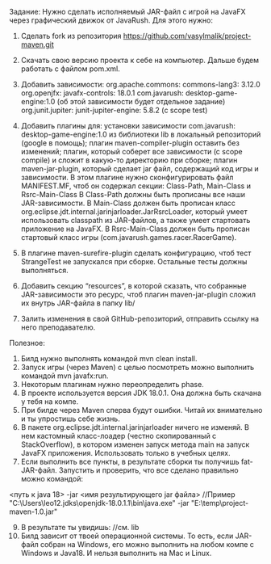 Задание: Нужно сделать исполняемый JAR-файл с игрой на JavaFX через графический движок от JavaRush.
Для этого нужно:

1.  Сделать fork из репозитория https://github.com/vasylmalik/project-maven.git

2.  Скачать свою версию проекта к себе на компьютер. Дальше будем работать с файлом pom.xml.

3.  Добавить зависимости:
org.apache.commons: commons-lang3: 3.12.0
org.openjfx: javafx-controls: 18.0.1
com.javarush: desktop-game-engine:1.0 (об этой зависимости будет отдельное задание)
org.junit.jupiter: junit-jupiter-engine: 5.8.2 (с scope test)

4.  Добавить плагины для:
установки зависимости com.javarush: desktop-game-engine:1.0 из библиотеки lib в локальный репозиторий (google в помощь);
плагин maven-compiler-plugin оставить без изменений;
плагин, который соберет все зависимости (с scope compile) и сложит в какую-то директорию при сборке;
плагин maven-jar-plugin, который сделает jar файл, содержащий код игры и зависимости. В этом плагине нужно сконфигурировать файл MANIFEST.MF, чтоб он содержал секции: Class-Path, Main-Class и Rsrc-Main-Class
В Class-Path должны быть прописаны все наши JAR-зависимости.
В Main-Class должен быть прописан класс org.eclipse.jdt.internal.jarinjarloader.JarRsrcLoader, который умеет использовать classpath из JAR-файлов, а также умеет стартовать приложение на JavaFX.
В Rsrc-Main-Class должен быть прописан стартовый класс игры (com.javarush.games.racer.RacerGame).

5.  В плагине maven-surefire-plugin сделать конфигурацию, чтоб тест StrangeTest не запускался при сборке. Остальные тесты должны выполняться.

6.  Добавить секцию “resources”, в которой сказать, что собранные JAR-зависимости это ресурс, чтоб плагин maven-jar-plugin сложил их внутрь JAR-файла в папку lib/

7.  Залить изменения в свой GitHub-репозиторий, отправить ссылку на него преподавателю.

Полезное:

1.  Билд нужно выполнять командой mvn clean install.
2.  Запуск игры (через Maven) с целью посмотреть можно выполнить командой mvn javafx:run.
3.  Некоторым плагинам нужно переопределить phase.
4.  В проекте используется версия JDK 18.0.1. Она должна быть скачана у тебя на компе.
5.  При билде через Maven сперва будут ошибки. Читай их внимательно и ты упростишь себе жизнь.
6.  В пакете org.eclipse.jdt.internal.jarinjarloader ничего не изменяй. В нем кастомный класс-лоадер (честно скопированный с StackOverflow), в котором изменен запуск метода main на запуск JavaFX приложения. Использовать только в учебных целях.
7.  Если выполнить все пункты, в результате сборки ты получишь fat-JAR-файл. Запустить и проверить, что все сделано правильно можно командой:
   
<путь к java 18> -jar <имя результирующего jar файла>
//Пример
"C:\Users\leo12\.jdks\openjdk-18.0.1.1\bin\java.exe" -jar "E:\temp\project-maven-1.0.jar"

9.  В результате ты увидишь: //см. lib
10.  Билд зависит от твоей операционной системы. То есть, если JAR-файл собран на Windows, его можно выполнить на любом компе с Windows и Java18. И нельзя выполнить на Mac и Linux.
